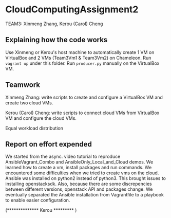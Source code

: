 # CloudComputingAssignment2
TEAM3: Xinmeng Zhang, Kerou (Carol) Cheng

## Explaining how the code works
Use Xinmeng or Kerou's host machine to automatically create 1 VM on VirtualBox and 2 VMs (Team3Vm1 & Team3Vm2) on Chameleon. 
Run `vagrant up` under this folder.
Run `producer.py` manually on the VirtualBox VM.

## Teamwork
Xinmeng Zhang: write scripts to create and configure a VirtualBox VM and create two cloud VMs.

Kerou (Carol) Cheng: write scripts to connect cloud VMs from VirtualBox VM and configure the cloud VMs.

Equal workload distribution

## Report on effort expended
We started from the async. video tutorial to reproduce AnsibleVagrant_Combo and AnsibleOnly_Local_and_Cloud demos. We learned how to create a vm, install packages and run commands. We encountered some difficulties when we tried to create vms on the cloud. Ansible was installed on python2 instead of python3. This brought issues to installing openstacksdk. Also, because there are some discrepencies between different versions, openstack API and packages change. We eventually separated the Ansible installation from Vagrantfile to a playbook to enable easier configuration. 

(************** Kerou ********* )
